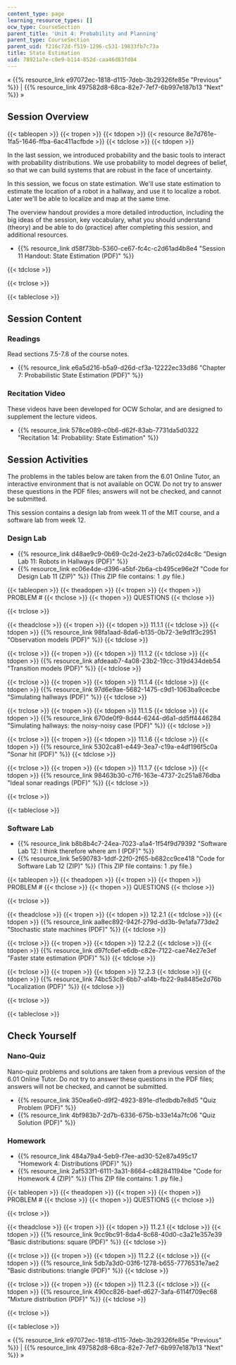 ```yaml
---
content_type: page
learning_resource_types: []
ocw_type: CourseSection
parent_title: 'Unit 4: Probability and Planning'
parent_type: CourseSection
parent_uid: f216c72d-f519-1296-c531-19833fb7c73a
title: State Estimation
uid: 78921a7e-c8e9-b114-852d-caa46d83fd04
---
```


« {{% resource_link e97072ec-1818-d115-7deb-3b29326fe85e "Previous" %}} | {{% resource_link 497582d8-68ca-82e7-7ef7-6b997e187b13 "Next" %}} »

Session Overview
----------------

{{< tableopen >}}
{{< tropen >}}
{{< tdopen >}}
{{< resource 8e7d761e-1fa5-1646-ffba-6ac411acfbde >}}
{{< tdclose >}}
{{< tdopen >}}


In the last session, we introduced probability and the basic tools to interact with probability distributions. We use probability to model degrees of belief, so that we can build systems that are robust in the face of uncertainty.

In this session, we focus on state estimation. We'll use state estimation to estimate the location of a robot in a hallway, and use it to localize a robot. Later we'll be able to localize and map at the same time.

The overview handout provides a more detailed introduction, including the big ideas of the session, key vocabulary, what you should understand (theory) and be able to do (practice) after completing this session, and additional resources.

*   {{% resource_link d58f73bb-5360-ce67-fc4c-c2d61ad4b8e4 "Session 11 Handout: State Estimation (PDF)" %}}


{{< tdclose >}}

{{< trclose >}}

{{< tableclose >}}

Session Content
---------------

### Readings

Read sections 7.5-7.8 of the course notes.

*   {{% resource_link e6a5d216-b5a9-d26d-cf3a-12222ec33d86 "Chapter 7: Probabilistic State Estimation (PDF)" %}}

### Recitation Video

These videos have been developed for OCW Scholar, and are designed to supplement the lecture videos.

*   {{% resource_link 578ce089-c0b6-d62f-83ab-7731da5d0322 "Recitation 14: Probability: State Estimation" %}}

Session Activities
------------------

The problems in the tables below are taken from the 6.01 Online Tutor, an interactive environment that is not available on OCW. Do not try to answer these questions in the PDF files; answers will not be checked, and cannot be submitted.

This session contains a design lab from week 11 of the MIT course, and a software lab from week 12.

### Design Lab

*   {{% resource_link d48ae9c9-0b69-0c2d-2e23-b7a6c02d4c8c "Design Lab 11: Robots in Hallways (PDF)" %}}
*   {{% resource_link ec06e4de-d396-a5bf-2b6a-cb495ce96e2f "Code for Design Lab 11 (ZIP)" %}} (This ZIP file contains: 1 .py file.)

{{< tableopen >}}
{{< theadopen >}}
{{< tropen >}}
{{< thopen >}}
PROBLEM #
{{< thclose >}}
{{< thopen >}}
QUESTIONS
{{< thclose >}}

{{< trclose >}}

{{< theadclose >}}
{{< tropen >}}
{{< tdopen >}}
11.1.1
{{< tdclose >}}
{{< tdopen >}}
{{% resource_link 98fa1aad-8da6-b135-0b72-3e9d1f3c2951 "Observation models (PDF)" %}}
{{< tdclose >}}

{{< trclose >}}
{{< tropen >}}
{{< tdopen >}}
11.1.2
{{< tdclose >}}
{{< tdopen >}}
{{% resource_link afdeaab7-4a08-23b2-19cc-319d434deb54 "Transition models (PDF)" %}}
{{< tdclose >}}

{{< trclose >}}
{{< tropen >}}
{{< tdopen >}}
11.1.4
{{< tdclose >}}
{{< tdopen >}}
{{% resource_link 97d6e9ae-5682-1475-c9d1-1063ba9cecbe "Simulating hallways (PDF)" %}}
{{< tdclose >}}

{{< trclose >}}
{{< tropen >}}
{{< tdopen >}}
11.1.5
{{< tdclose >}}
{{< tdopen >}}
{{% resource_link 670de0f9-8d44-6244-d6a1-dd5ff4446284 "Simulating hallways: the noisy-noisy case (PDF)" %}}
{{< tdclose >}}

{{< trclose >}}
{{< tropen >}}
{{< tdopen >}}
11.1.6
{{< tdclose >}}
{{< tdopen >}}
{{% resource_link 5302ca81-e449-3ea7-c19a-e4df196f5c0a "Sonar hit (PDF)" %}}
{{< tdclose >}}

{{< trclose >}}
{{< tropen >}}
{{< tdopen >}}
11.1.7
{{< tdclose >}}
{{< tdopen >}}
{{% resource_link 98463b30-c7f6-163e-4737-2c251a876dba "Ideal sonar readings (PDF)" %}}
{{< tdclose >}}

{{< trclose >}}

{{< tableclose >}}

### Software Lab

*   {{% resource_link b8b8b4c7-24ea-7023-a1a4-1f54f9d79392 "Software Lab 12: I think therefore where am I (PDF)" %}}
*   {{% resource_link 5e590783-1ddf-22f0-2f65-b682cc9ce418 "Code for Software Lab 12 (ZIP)" %}} (This ZIP file contains: 1 .py file.)

{{< tableopen >}}
{{< theadopen >}}
{{< tropen >}}
{{< thopen >}}
PROBLEM #
{{< thclose >}}
{{< thopen >}}
QUESTIONS
{{< thclose >}}

{{< trclose >}}

{{< theadclose >}}
{{< tropen >}}
{{< tdopen >}}
12.2.1
{{< tdclose >}}
{{< tdopen >}}
{{% resource_link aa8ec892-942f-279d-dd3b-9e1afa773de2 "Stochastic state machines (PDF)" %}}
{{< tdclose >}}

{{< trclose >}}
{{< tropen >}}
{{< tdopen >}}
12.2.2
{{< tdclose >}}
{{< tdopen >}}
{{% resource_link d97fc6ef-e6db-c82e-7122-cae74e27e3ef "Faster state estimation (PDF)" %}}
{{< tdclose >}}

{{< trclose >}}
{{< tropen >}}
{{< tdopen >}}
12.2.3
{{< tdclose >}}
{{< tdopen >}}
{{% resource_link 74bc53c8-6bb7-a14b-fb22-9a8485e2d76b "Localization (PDF)" %}}
{{< tdclose >}}

{{< trclose >}}

{{< tableclose >}}

Check Yourself
--------------

### Nano-Quiz

Nano-quiz problems and solutions are taken from a previous version of the 6.01 Online Tutor. Do not try to answer these questions in the PDF files; answers will not be checked, and cannot be submitted.

*   {{% resource_link 350ea6e0-d9f2-4923-891e-d1edbdb7e8d5 "Quiz Problem (PDF)" %}}
*   {{% resource_link 4bf983b7-2d7b-6336-675b-b33e14a7fc06 "Quiz Solution (PDF)" %}}

### Homework

*   {{% resource_link 484a79a4-5eb9-f7ee-ad30-52e87a495c17 "Homework 4: Distributions (PDF)" %}}
*   {{% resource_link 2af533f1-6111-3a31-8664-c482841194be "Code for Homework 4 (ZIP)" %}} (This ZIP file contains: 1 .py file.)

{{< tableopen >}}
{{< theadopen >}}
{{< tropen >}}
{{< thopen >}}
PROBLEM #
{{< thclose >}}
{{< thopen >}}
QUESTIONS
{{< thclose >}}

{{< trclose >}}

{{< theadclose >}}
{{< tropen >}}
{{< tdopen >}}
11.2.1
{{< tdclose >}}
{{< tdopen >}}
{{% resource_link 9cc9bc91-8da4-8c68-40d0-c3a21e357e39 "Basic distributions: square (PDF)" %}}
{{< tdclose >}}

{{< trclose >}}
{{< tropen >}}
{{< tdopen >}}
11.2.2
{{< tdclose >}}
{{< tdopen >}}
{{% resource_link 5db7a3d0-03f6-1278-b655-7776531e7ae2 "Basic distributions: triangle (PDF)" %}}
{{< tdclose >}}

{{< trclose >}}
{{< tropen >}}
{{< tdopen >}}
11.2.3
{{< tdclose >}}
{{< tdopen >}}
{{% resource_link 490cc826-baef-d627-3afa-6114f709ec68 "Mixture distribution (PDF)" %}}
{{< tdclose >}}

{{< trclose >}}

{{< tableclose >}}

« {{% resource_link e97072ec-1818-d115-7deb-3b29326fe85e "Previous" %}} | {{% resource_link 497582d8-68ca-82e7-7ef7-6b997e187b13 "Next" %}} »